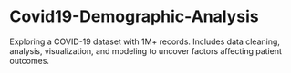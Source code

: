 # Covid19-Demographic-Analysis
Exploring a COVID-19 dataset with 1M+ records. Includes data cleaning, analysis, visualization, and modeling to uncover factors affecting patient outcomes.
